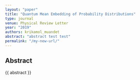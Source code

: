```yaml
---
layout: "paper"
title: "Quantum Mean Embedding of Probability Distributions"
type: journal
venue: Physical Review Letter
year: "2019"
authors: krikamol_muandet
abstract: "abstract test test"
permalink: "/my-new-url/"
---
```


<h2>Abstract</h2>
{{ abstract }}
